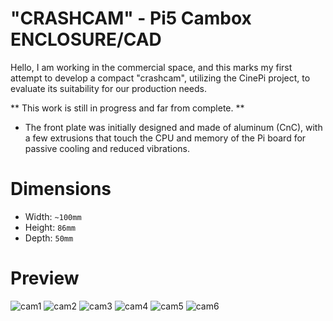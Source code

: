 # "CRASHCAM" - Pi5 Cambox ENCLOSURE/CAD

Hello, I am working in the commercial space, and this marks my first attempt to develop a compact "crashcam", utilizing the CinePi project, to evaluate its suitability for our production needs.

** This work is still in progress and far from complete. **

* The front plate was initially designed and made of aluminum (CnC), with a few extrusions that touch the CPU and memory of the Pi board for passive cooling and reduced vibrations.

# Dimensions
- Width: `~100mm`
- Height: `86mm`
- Depth: `50mm`

# Preview

![cam1](https://github.com/GM82skg/pi5_cambox_CAD/blob/main/images/001.png)
![cam2](https://github.com/GM82skg/pi5_cambox_CAD/blob/main/images/002.png)
![cam3](https://github.com/GM82skg/pi5_cambox_CAD/blob/main/images/003.png)
![cam4](https://github.com/GM82skg/pi5_cambox_CAD/blob/main/images/004.png)
![cam5](https://github.com/GM82skg/pi5_cambox_CAD/blob/main/images/005.png)
![cam6](https://github.com/GM82skg/pi5_cambox_CAD/blob/main/images/006.png)
